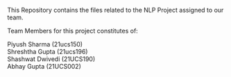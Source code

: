 This Repository contains the files related to the NLP Project assigned to our team.

Team Members for this project constitutes of:

Piyush Sharma (21ucs150)  
Shreshtha Gupta (21ucs196)  
Shashwat Dwivedi (21UCS190)   
Abhay Gupta (21UCS002)

